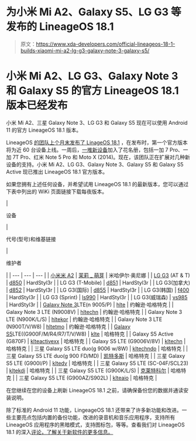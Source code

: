 # 为小米 Mi A2、Galaxy S5、LG G3 等发布的 LineageOS 18.1

> 原文：<https://www.xda-developers.com/official-lineageos-18-1-builds-xiaomi-mi-a2-lg-g3-galaxy-note-3-galaxy-s5/>

# 小米 Mi A2、LG G3、Galaxy Note 3 和 Galaxy S5 的官方 LineageOS 18.1 版本已经发布

小米 Mi A2、三星 Galaxy Note 3、LG G3 和 Galaxy S5 现在可以使用 Android 11 的官方 LineageOS 18.1 版本。

LineageOS [的团队上个月末发布了 LinageOS 18.1](https://www.xda-developers.com/lineageos-18-1/) ，在发布时，第一个官方版本将为近 60 台设备上线。一周后，[一堆新设备](https://www.xda-developers.com/lineageos-18-1-oneplus-7-pro-7t-pro-redmi-note-5-pro-moto-x-2014/)加入了花名册，包括一加 7 Pro、一加 7T Pro、红米 Note 5 Pro 和 Moto X (2014)。现在，该团队正在扩展对几种新设备的支持。小米 Mi A2、LG G3、Galaxy Note 3、Galaxy S5 和 Galaxy S5 Active 现已推出 LineageOS 18.1 官方版本。

如果您拥有上述任何设备，并希望试用 LineageOS 18.1 的最新版本，您可以通过下表中列出的 WiKi 页面链接下载每夜版本。

| 

设备

 | 

代号(型号)和维基链接

 | 

维护者

 |
| --- | --- | --- |
| [小米米 A2](https://forum.xda-developers.com/c/xiaomi-mi-a2-mi-6x.7963/) | [茉莉 _ 萌芽](https://wiki.lineageos.org/devices/jasmine_sprout) | 米哈伊尔·奥尼娜 |
| [LG G3](https://forum.xda-developers.com/c/lg-g3.3147/) (AT & T) | [d850](https://wiki.lineageos.org/devices/d850) | HardStyl3r |
| LG G3 (T-Mobile) | [d851](https://wiki.lineageos.org/devices/d851) | HardStyl3r |
| LG G3(加拿大) | [d852](https://wiki.lineageos.org/devices/d852) | HardStyl3r |
| LG G3(国际) | [d855](https://wiki.lineageos.org/devices/d855) | HardStyl3r |
| LG G3(韩国) | [f400](https://wiki.lineageos.org/devices/f400) | HardStyl3r |
| LG G3 (Sprint) | [ls990](https://wiki.lineageos.org/devices/ls990) | HardStyl3r |
| LG G3(威瑞森) | [vs985](https://wiki.lineageos.org/devices/vs985) | HardStyl3r |
| [Galaxy Note 3](https://forum.xda-developers.com/c/samsung-galaxy-note-3.2492/)LTE(n 9005/P) | [hlte](https://wiki.lineageos.org/devices/hlte) | 约翰逊·哈格特克 |
| Galaxy Note 3 LTE (N9008V) | [hltechn](https://wiki.lineageos.org/devices/hltechn) | 约翰逊·哈格特克 |
| Galaxy Note 3 LTE (N900K/L/S) | [hltekor](https://wiki.lineageos.org/devices/hltekor) | 约翰逊·哈格特克 |
| Galaxy Note 3 LTE (N900T/V/W8) | [hltetmo](https://wiki.lineageos.org/devices/hltekor) | 约翰逊·哈格特克 |
| [Galaxy S5](https://forum.xda-developers.com/c/samsung-galaxy-s-5.2792/)LTE((G900F/M/R4/R7/T/V/W8) | [klte](https://wiki.lineageos.org/devices/klte) | 哈格特克 |
| Galaxy S5 Active (G870F) | [klteactivexx](https://wiki.lineageos.org/devices/klte) | 哈格特克 |
| Galaxy S5 LTE (G9006V/8V) | [kltechn](https://wiki.lineageos.org/devices/kltechn) | 哈格特克 |
| 三星 Galaxy S5 LTE duo(g 9006 w/8W) | [kltechndo](https://wiki.lineageos.org/devices/kltechnduo) | 哈格特克 |
| 三星 Galaxy S5 LTE duo(g 900 FD/MD) | [凯特多斯](https://wiki.lineageos.org/devices/klteduos) | 哈格特克 |
| 三星 Galaxy S5 LTE (G900I/P) | [kltedv](https://wiki.lineageos.org/devices/kltedv) | 哈格特克 |
| 三星 Galaxy S5 LTE (SC-04F/SCL23) | [kltekdi](https://wiki.lineageos.org/devices/kltekdi) | 哈格特克 |
| 三星 Galaxy S5 LTE (G900K/L/S) | [克莱特科尔](https://wiki.lineageos.org/devices/kltekor) | 哈格特克 |
| 三星 Galaxy S5 LTE (G900AZ/S902L) | [klteaio](https://wiki.lineageos.org/devices/kltekor) | 哈格特克 |

在您继续在您的设备上刷新 LineageOS 18.1 之前，请确保备份您的数据并通读安装说明。

除了标准的 Android 11 功能，LingeageOS 18.1 还带来了许多新功能和改进。一些主要亮点包括内置的备份功能，改进的录音机和音乐应用程序，支持所有 LineageOS 应用程序的黑暗模式，支持图标包，等等。查看我们对 LineageOS 18.1 的深入[评论，了解关于新软件的更多信息。](https://www.xda-developers.com/lineageos-18-1-review/)